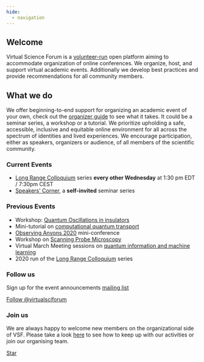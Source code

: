 ```yaml
---
hide:
  - navigation
---
```


## Welcome

Virtual Science Forum is a [volunteer-run](whoweare.md) open platform aiming to accommodate organization of online conferences.
We organize, host, and support virtual academic events.
Additionally we develop best practices and provide recommendations for all community members.

## What we do

We offer beginning-to-end support for organizing an academic event of your own, check out the [organizer guide](organizerguide.md) to see what it takes. It could be a seminar series, a workshop or a tutorial. We prioritize upholding a safe, accessible, inclusive and equitable online environment for all across the spectrum of identities and lived experiences. We encourage participation, either as speakers, organizers or audience, of all members of the scientific community.

### Current Events
* [Long Range Colloquium](long_range_colloquium.md) series **every other Wednesday** at 1:30 pm EDT / 7:30pm CEST
* [Speakers' Corner](speakers-corner.md), a **self-invited** seminar series

### Previous Events
* Workshop: [Quantum Oscillations in insulators](quantum-oscillations-insulators.md)
* Mini-tutorial on [computational quantum transport](quantum-transport-workshop.md)
* [Observing Anyons 2020](Observing_Anyons_2020.md) mini-conference
* Workshop on [Scanning Probe Microscopy](SPM_workshop.md)
* Virtual March Meeting sessions on [quantum information and machine learning](inauguralsession.md)
* 2020 run of the [Long Range Colloquium](long_range_colloquium.md) series

### Follow us

Sign up for the event announcements [mailing list](mailinglist.md)

<style>
iframe.twitter-follow-button {
    border: none;
}
</style>
<a href="https://twitter.com/virtualsciforum?ref_src=twsrc%5Etfw" class="twitter-follow-button" data-size="large" data-dnt="true" data-show-count="true">Follow @virtualsciforum</a><script async src="https://platform.twitter.com/widgets.js" charset="utf-8"></script>

### Join us

We are always happy to welcome new members on the organizational side of VSF. 
Please take a look [here](contact.md) to see how to keep up with our activities or join our organising team.

<a class="github-button" href="https://github.com/virtualscienceforum/virtualscienceforum" data-size="large" data-show-count="true" aria-label="Star virtualscienceforum/virtualscienceforum on GitHub">Star</a>

<script async defer src="https://buttons.github.io/buttons.js"></script>

<!-- Redirect for backwards compatibility with docsify -->
<script>
if (window.location.hash.startsWith("#/")) {
    window.location.href = `${window.location.origin}${window.location.hash.substring(1)}`
}
</script>